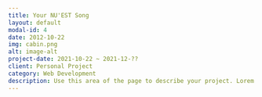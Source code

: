```yaml
---
title: Your NU'EST Song
layout: default
modal-id: 4
date: 2012-10-22
img: cabin.png
alt: image-alt
project-date: 2021-10-22 ~ 2021-12-??
client: Personal Project
category: Web Development
description: Use this area of the page to describe your project. Lorem ipsum dolor sit amet, consectetur adipisicing elit. Mollitia neque assumenda ipsam nihil, molestias magnam, recusandae quos quis inventore quisquam velit asperiores, vitae? Reprehenderit soluta, eos quod consequuntur itaque. Nam.
---
```

